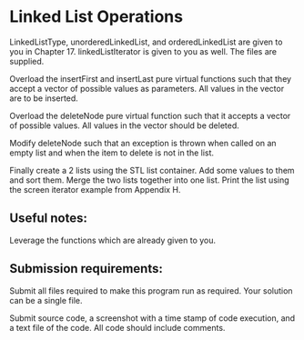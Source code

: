 # Linked List Operations

LinkedListType, unorderedLinkedList, and orderedLinkedList are given to you in Chapter 17.  linkedListIterator is given to you as well.   The files are supplied.

Overload the insertFirst and insertLast pure virtual functions such that they accept a vector of possible values as parameters.   All values in the vector are to be inserted.

Overload the deleteNode pure virtual function such that it accepts a vector of possible values.  All values in the vector should be deleted.

Modify deleteNode such that an exception is thrown when called on an empty list and when the item to delete is not in the list.

Finally create a 2 lists using the STL list container.   Add some values to them and sort them.   Merge the two lists together into one list.  Print the list using the screen iterator example from Appendix H.

 ## Useful notes:

Leverage the functions which are already given to you.

## Submission requirements:

Submit all files required to make this program run as required.    Your solution can be a single file.

Submit source code, a screenshot with a time stamp of code execution, and a text file of the code. All code should include comments.

 